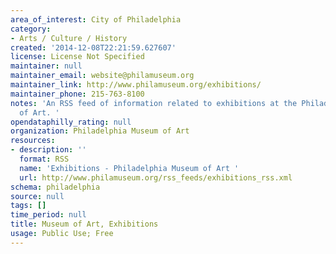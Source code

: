 ```yaml
---
area_of_interest: City of Philadelphia
category:
- Arts / Culture / History
created: '2014-12-08T22:21:59.627607'
license: License Not Specified
maintainer: null
maintainer_email: website@philamuseum.org
maintainer_link: http://www.philamuseum.org/exhibitions/
maintainer_phone: 215-763-8100
notes: 'An RSS feed of information related to exhibitions at the Philadelphia Museum
  of Art. '
opendataphilly_rating: null
organization: Philadelphia Museum of Art
resources:
- description: ''
  format: RSS
  name: 'Exhibitions - Philadelphia Museum of Art '
  url: http://www.philamuseum.org/rss_feeds/exhibitions_rss.xml
schema: philadelphia
source: null
tags: []
time_period: null
title: Museum of Art, Exhibitions
usage: Public Use; Free
---
```

